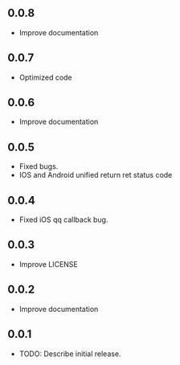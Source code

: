 ## 0.0.8
* Improve documentation

## 0.0.7
* Optimized code

## 0.0.6
* Improve documentation

## 0.0.5
* Fixed bugs.
* IOS and Android unified return ret status code

## 0.0.4
* Fixed iOS qq callback bug.

## 0.0.3
* Improve LICENSE

## 0.0.2
* Improve documentation

## 0.0.1

* TODO: Describe initial release.
